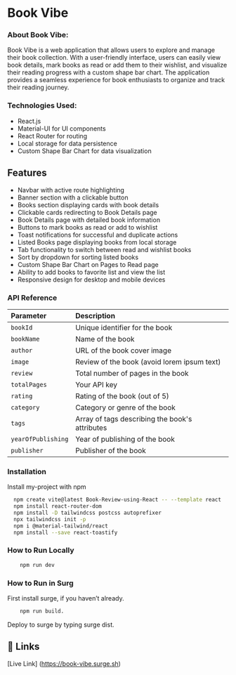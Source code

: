
# Book Vibe

### About Book Vibe:
Book Vibe is a web application that allows users to explore and manage their book collection. With a user-friendly interface, users can easily view book details, mark books as read or add them to their wishlist, and visualize their reading progress with a custom shape bar chart. The application provides a seamless experience for book enthusiasts to organize and track their reading journey.

### Technologies Used:
- React.js
- Material-UI for UI components
- React Router for routing
- Local storage for data persistence
- Custom Shape Bar Chart for data visualization


## Features

- Navbar with active route highlighting
- Banner section with a clickable button
- Books section displaying cards with book details
- Clickable cards redirecting to Book Details page
- Book Details page with detailed book information
- Buttons to mark books as read or add to wishlist
- Toast notifications for successful and duplicate actions
- Listed Books page displaying books from local storage
- Tab functionality to switch between read and wishlist books
- Sort by dropdown for sorting listed books
- Custom Shape Bar Chart on Pages to Read page
- Ability to add books to favorite list and view the list
- Responsive design for desktop and mobile devices


### API Reference


| Parameter  | Description                |
| :--------  | :------------------------- |
| `bookId`  | Unique identifier for the book |
| `bookName`  |  Name of the book |
| `author`  |  URL of the book cover image |
| `image`  | Review of the book (avoid lorem ipsum text) |
| `review`  |  Total number of pages in the book |
| `totalPages`  | Your API key |
| `rating`  | Rating of the book (out of 5) |
| `category`  | Category or genre of the book |
| `tags`  | Array of tags describing the book's attributes |
| `yearOfPublishing`  |  Year of publishing of the book |
| `publisher`  | Publisher of the book |





### Installation

Install my-project with npm

```bash
  npm create vite@latest Book-Review-using-React -- --template react
  npm install react-router-dom
  npm install -D tailwindcss postcss autoprefixer
  npx tailwindcss init -p
  npm i @material-tailwind/react
  npm install --save react-toastify
```
### How to Run Locally
```bash
    npm run dev
```
### How to Run in Surg

First install surge, if you haven’t already.
```bash
    npm run build.
```
Deploy to surge by typing surge dist.
## 🔗 Links
[Live Link] (https://book-vibe.surge.sh)




